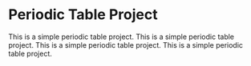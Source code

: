 # Periodic Table Project
This is a simple periodic table project.
This is a simple periodic table project.
This is a simple periodic table project.
This is a simple periodic table project.
